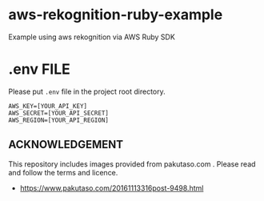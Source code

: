 # aws-rekognition-ruby-example
Example using aws rekognition via AWS Ruby SDK

# .env FILE
Please put `.env` file in the project root directory.

```.env
AWS_KEY=[YOUR_API_KEY]
AWS_SECRET=[YOUR_API_SECRET]
AWS_REGION=[YOUR_API_REGION]
```

## ACKNOWLEDGEMENT
This repository includes images provided from pakutaso.com . Please read and follow the terms and licence.

- https://www.pakutaso.com/20161113316post-9498.html
